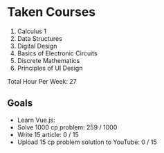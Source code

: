 # Taken Courses
1. Calculus 1
2. Data Structures 
3. Digital Design
4. Basics of Electronic Circuits
5. Discrete Mathematics
6. Principles of UI Design

Total Hour Per Week: 27  

## Goals
- Learn Vue.js:                            
- Solve 1000 cp problem: 259 / 1000
- Write 15 article: 0 / 15
- Upload 15 cp problem solution to YouTube: 0 / 15
